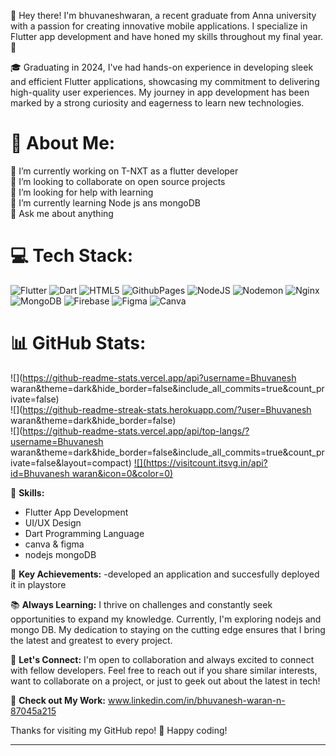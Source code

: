 

👋 Hey there! I'm bhuvaneshwaran, a recent graduate from Anna university with a passion for creating innovative mobile applications. I specialize in Flutter app development and have honed my skills throughout my final year. 🚀

🎓 Graduating in 2024, I've had hands-on experience in developing sleek and efficient Flutter applications, showcasing my commitment to delivering high-quality user experiences. My journey in app development has been marked by a strong curiosity and eagerness to learn new technologies.
# 💫 About Me:
🔭 I’m currently working on T-NXT as a flutter developer <br>👯 I’m looking to collaborate on open source projects<br>🤝 I’m looking for help with learning <br>🌱 I’m currently learning Node js ans mongoDB<br>💬 Ask me about anything <br>


# 💻 Tech Stack:
![Flutter](https://img.shields.io/badge/Flutter-%2302569B.svg?style=for-the-badge&logo=Flutter&logoColor=white) ![Dart](https://img.shields.io/badge/dart-%230175C2.svg?style=for-the-badge&logo=dart&logoColor=white) ![HTML5](https://img.shields.io/badge/html5-%23E34F26.svg?style=for-the-badge&logo=html5&logoColor=white) ![GithubPages](https://img.shields.io/badge/github%20pages-121013?style=for-the-badge&logo=github&logoColor=white) ![NodeJS](https://img.shields.io/badge/node.js-6DA55F?style=for-the-badge&logo=node.js&logoColor=white) ![Nodemon](https://img.shields.io/badge/NODEMON-%23323330.svg?style=for-the-badge&logo=nodemon&logoColor=%BBDEAD) ![Nginx](https://img.shields.io/badge/nginx-%23009639.svg?style=for-the-badge&logo=nginx&logoColor=white) ![MongoDB](https://img.shields.io/badge/MongoDB-%234ea94b.svg?style=for-the-badge&logo=mongodb&logoColor=white) ![Firebase](https://img.shields.io/badge/firebase-a08021?style=for-the-badge&logo=firebase&logoColor=ffcd34) ![Figma](https://img.shields.io/badge/figma-%23F24E1E.svg?style=for-the-badge&logo=figma&logoColor=white) ![Canva](https://img.shields.io/badge/Canva-%2300C4CC.svg?style=for-the-badge&logo=Canva&logoColor=white)
# 📊 GitHub Stats:
![](https://github-readme-stats.vercel.app/api?username=Bhuvanesh waran&theme=dark&hide_border=false&include_all_commits=true&count_private=false)<br/>
![](https://github-readme-streak-stats.herokuapp.com/?user=Bhuvanesh waran&theme=dark&hide_border=false)<br/>
![](https://github-readme-stats.vercel.app/api/top-langs/?username=Bhuvanesh waran&theme=dark&hide_border=false&include_all_commits=true&count_private=false&layout=compact)
[![](https://visitcount.itsvg.in/api?id=Bhuvanesh waran&icon=0&color=0)](https://visitcount.itsvg.in)

<!-- Proudly created with GPRM ( https://gprm.itsvg.in ) -->
🚀 **Skills:**

- Flutter App Development
- UI/UX Design
- Dart Programming Language
- canva & figma
- nodejs mongoDB  

🌟 **Key Achievements:**
-developed an application and succesfully deployed it in playstore 

📚 **Always Learning:**
I thrive on challenges and constantly seek opportunities to expand my knowledge. Currently, I'm exploring nodejs and mongo DB. My dedication to staying on the cutting edge ensures that I bring the latest and greatest to every project.

🤝 **Let's Connect:**
I'm open to collaboration and always excited to connect with fellow developers. Feel free to reach out if you share similar interests, want to collaborate on a project, or just to geek out about the latest in tech!

📱 **Check out My Work:**
www.linkedin.com/in/bhuvanesh-waran-n-87045a215

Thanks for visiting my GitHub repo! 🚀 Happy coding!

---
<!---
bhuvaneshwaranoffl/bhuvaneshwaranoffl is a ✨ special ✨ repository because its `README.md` (this file) appears on your GitHub profile.
You can click the Preview link to take a look at your changes.
--->
